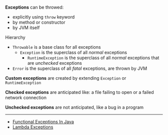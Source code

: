 **Exceptions** can be throwed:

- explicitly using `throw` keyword
- by method or constructor
- by JVM itself

Hierarchy

- `Throwable` is a base class for all exceptions
	- `Exception` is the superclass of all *normal* exceptions
		- `RuntimeException` is the superclass of all *normal* exceptions that are *unchecked* exceptions
- `Error` is the superclass of all *fatal* exceptions, are thrown by JVM

**Custom exceptions** are created by extending `Exception` or `RuntimeException`

**Checked exceptions** are anticipated like: a file failing to open or a failed network connection

**Unchecked exceptions** are not anticipated, like a bug in a program

--- 

- [Functional Exceptions In Java](https://8thlight.com/blog/brian-gerstle/2019/01/22/fnl-exceptions-in-java.html)
- [Lambda Exceptions](https://www.baeldung.com/java-lambda-exceptions)
